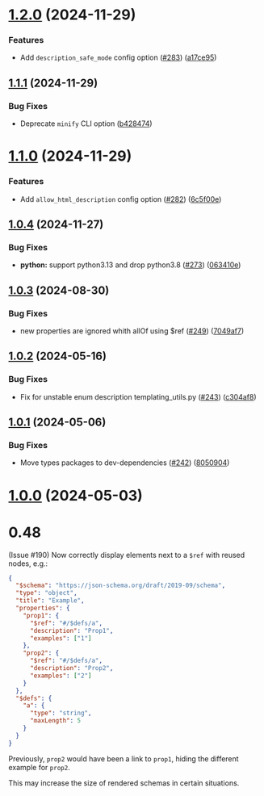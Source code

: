 # [1.2.0](https://github.com/coveooss/json-schema-for-humans/compare/v1.1.1...v1.2.0) (2024-11-29)


### Features

* Add `description_safe_mode` config option ([#283](https://github.com/coveooss/json-schema-for-humans/issues/283)) ([a17ce95](https://github.com/coveooss/json-schema-for-humans/commit/a17ce95475e3e9b83e340ef35f4bb30427b62a7b))

## [1.1.1](https://github.com/coveooss/json-schema-for-humans/compare/v1.1.0...v1.1.1) (2024-11-29)


### Bug Fixes

* Deprecate `minify` CLI option ([b428474](https://github.com/coveooss/json-schema-for-humans/commit/b428474ba6eeee0c0dd66ce9ae842a4a46c3b3d6))

# [1.1.0](https://github.com/coveooss/json-schema-for-humans/compare/v1.0.4...v1.1.0) (2024-11-29)


### Features

* Add `allow_html_description` config option ([#282](https://github.com/coveooss/json-schema-for-humans/issues/282)) ([6c5f00e](https://github.com/coveooss/json-schema-for-humans/commit/6c5f00e9d74095214a74820800d7389fac1ddcbe))

## [1.0.4](https://github.com/coveooss/json-schema-for-humans/compare/v1.0.3...v1.0.4) (2024-11-27)


### Bug Fixes

* **python:** support python3.13 and drop python3.8 ([#273](https://github.com/coveooss/json-schema-for-humans/issues/273)) ([063410e](https://github.com/coveooss/json-schema-for-humans/commit/063410e6cf13975c0a01280c404287a996a537dd))

## [1.0.3](https://github.com/coveooss/json-schema-for-humans/compare/v1.0.2...v1.0.3) (2024-08-30)


### Bug Fixes

* new properties are ignored whith allOf using $ref ([#249](https://github.com/coveooss/json-schema-for-humans/issues/249)) ([7049af7](https://github.com/coveooss/json-schema-for-humans/commit/7049af7bc51b40d7ea6b9117b89125e03b98fde7))

## [1.0.2](https://github.com/coveooss/json-schema-for-humans/compare/v1.0.1...v1.0.2) (2024-05-16)


### Bug Fixes

* Fix for unstable enum description templating_utils.py ([#243](https://github.com/coveooss/json-schema-for-humans/issues/243)) ([c304af8](https://github.com/coveooss/json-schema-for-humans/commit/c304af8f0a104e18b3b4f42ee280392918c62368))

## [1.0.1](https://github.com/coveooss/json-schema-for-humans/compare/v1.0.0...v1.0.1) (2024-05-06)


### Bug Fixes

* Move types packages to dev-dependencies ([#242](https://github.com/coveooss/json-schema-for-humans/issues/242)) ([8050904](https://github.com/coveooss/json-schema-for-humans/commit/805090460bbbce5dccb5eb9a5d7c960a8cdae73e))

# [1.0.0](https://github.com/coveooss/json-schema-for-humans/compare/v0.47.5...v1.0.0) (2024-05-03)

# 0.48

(Issue #190) Now correctly display elements next to a `$ref` with reused nodes, e.g.:

```json
{
  "$schema": "https://json-schema.org/draft/2019-09/schema",
  "type": "object",
  "title": "Example",
  "properties": {
    "prop1": {
      "$ref": "#/$defs/a",
      "description": "Prop1",
      "examples": ["1"]
    },
    "prop2": {
      "$ref": "#/$defs/a",
      "description": "Prop2",
      "examples": ["2"]
    }
  },
  "$defs": {
    "a": {
      "type": "string",
      "maxLength": 5
    }
  }
}
```

Previously, `prop2` would have been a link to `prop1`, hiding the different example for `prop2`.

This may increase the size of rendered schemas in certain situations.
